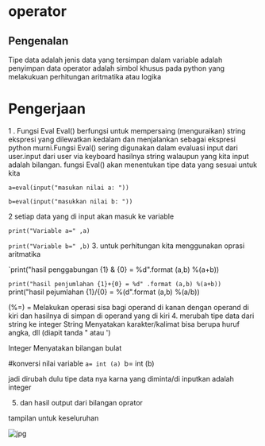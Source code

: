# operator


## Pengenalan
Tipe data adalah jenis data yang tersimpan dalam variable adalah penyimpan data operator adalah simbol khusus pada python yang melakukuan perhitungan aritmatika atau logika

# Pengerjaan

1 . Fungsi Eval Eval() berfungsi untuk mempersaing (menguraikan)  string ekspresi yang dilewatkan kedalam dan menjalankan sebagai ekspresi python murni.Fungsi Eval() sering digunakan dalam evaluasi input dari user.input dari user via keyboard hasilnya string walaupun yang kita input adalah bilangan. fungsi Eval() akan menentukan tipe data yang sesuai untuk kita 
 	
`a=eval(input("masukan nilai a: "))`
	
`b=eval(input("masukkan nilai b: "))`
  
2 setiap data yang di input akan masuk ke variable
	
`print("Variable a=" ,a)`
	
`print("Variable b=" ,b)`
3. untuk perhitungan kita menggunakan oprasi aritmatika

 `print("hasil penggabungan {1} & {0} = %d".format (a,b) %(a+b))

 `print("hasil penjumlahan {1}+{0} = %d" .format (a,b) %(a+b))
 `print("hasil pejumlahan {1}/{0} = %(d".format (a,b) %(a/b))

(%=) = Melakukan operasi sisa bagi operand di kanan dengan operand di kiri dan hasilnya di simpan di operand yang di kiri
4. merubah tipe data dari string ke integer
   String Menyatakan karakter/kalimat bisa berupa huruf angka, dll (diapit tanda " atau ')

  Integer Menyatakan bilangan bulat
 
  #konversi nilai variable
  `a= int (a)
  `b= int (b)
 
  jadi dirubah dulu tipe data nya karna yang diminta/di inputkan adalah integer

5. dan hasil output dari bilangan oprator

 
 

tampilan untuk keseluruhan

![jpg](01.jpg)
